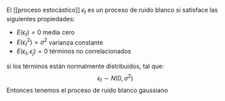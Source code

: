 El [[proceso estocástico]] $\epsilon_t$ es un proceso de ruido blanco si satisface las siguientes propiedades:

- $E(\epsilon_t) = 0$ media cero
- $E(\epsilon_t^2) = \sigma^2$ varianza constante
- $E(\epsilon_t,\epsilon_j) = 0$ términos no correlacionados

si los términos están normalmente distribuidos, tal que:
$$
\epsilon_t \sim N(0,\sigma^2)
$$
Entonces tenemos el proceso de ruido blanco gaussiano